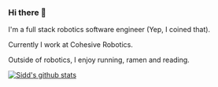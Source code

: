 ### Hi there 👋

I'm a full stack robotics software engineer (Yep, I coined that).

Currently I work at Cohesive Robotics.

Outside of robotics, I enjoy running, ramen and reading.

<!--
**srsidd/srsidd** is a ✨ _special_ ✨ repository because its `README.md` (this file) appears on your GitHub profile.

Here are some ideas to get you started:

- 🔭 I’m currently working on ...
- 🌱 I’m currently learning ...
- 👯 I’m looking to collaborate on ...
- 🤔 I’m looking for help with ...
- 💬 Ask me about ...
- 📫 How to reach me: ...
- 😄 Pronouns: ...
- ⚡ Fun fact: ...
-->

[![Sidd's github stats](https://github-readme-stats.vercel.app/api?username=srsidd&count_private=true&show_icons=true&theme=nightowl)](https://github.com/anuraghazra/github-readme-stats)
